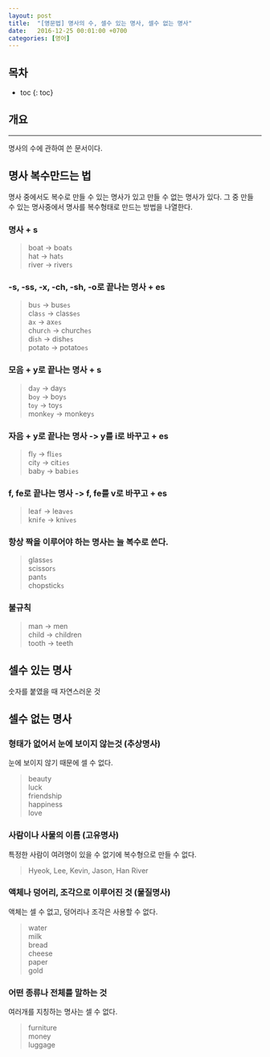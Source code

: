 ```yaml
---
layout: post
title:  "[영문법] 명사의 수, 셀수 있는 명사, 셀수 없는 명사"
date:   2016-12-25 00:01:00 +0700
categories: [영어] 
---
```

## 목차

* toc
{: toc}

## 개요 
---
명사의 수에 관하여 쓴 문서이다.

## 명사 복수만드는 법
명사 중에서도 복수로 만들 수 있는 명사가 있고 만들 수 없는 명사가 있다.
그 중 만들 수 있는 명사중에서 명사를 복수형태로 만드는 방법을 나열한다.

### 명사 + s

> boat -> boat```s```  
hat -> hat```s```   
river -> river```s```

### -s, -ss, -x, -ch, -sh, -o로 끝나는 명사 + es

> bu```s``` -> bus```es```  
cla```ss``` -> class```es```  
a```x``` -> ax```es```  
chur```ch``` -> church```es```  
di```sh``` -> dish```es```  
potat```o``` -> potato```es```

### 모음 + y로 끝나는 명사 + s

> d```ay``` -> day```s```  
b```oy``` -> boy```s```  
t```oy``` -> toy```s```  
monk```ey``` -> monkey```s```

### 자음 + y로 끝나는 명사 -> y를 i로 바꾸고 + es

> fl```y``` -> fl```ies```  
cit```y``` -> cit```ies```  
bab```y``` -> bab```ies```  

### f, fe로 끝나는 명사 -> f, fe를 v로 바꾸고 + es

> lea```f``` -> lea```ves```  
kni```fe``` -> kni```ves```

### 항상 짝을 이루어야 하는 명사는 늘 복수로 쓴다.

> glass```es```  
scissor```s```  
pant```s```  
chopstick```s```

### 불규칙

> man -> men   
child -> children   
tooth -> teeth

## 셀수 있는 명사
숫자를 붙였을 때 자연스러운 것

## 셀수 없는 명사

### 형태가 없어서 눈에 보이지 않는것 (추상명사)
눈에 보이지 않기 때문에 셀 수 없다.

> beauty  
luck  
friendship  
happiness  
love  

### 사람이나 사물의 이름 (고유명사)
특정한 사람이 여려명이 있을 수 없기에 복수형으로 만들 수 없다.

> Hyeok, Lee, Kevin, Jason, Han River

### 액체나 덩어리, 조각으로 이루어진 것 (물질명사)
액체는 셀 수 없고, 덩어리나 조각은 사용할 수 없다. 

> water  
milk  
bread  
cheese  
paper  
gold

### 어떤 종류나 전체를 말하는 것
여러개를 지칭하는 명사는 셀 수 없다.

> furniture  
money  
luggage
